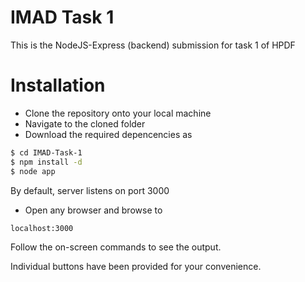 # IMAD Task 1

This is the NodeJS-Express (backend) submission for task 1 of HPDF

# Installation

- Clone the repository onto your local machine
- Navigate to the cloned folder
- Download the required depencencies as

```sh
$ cd IMAD-Task-1
$ npm install -d
$ node app
```

By default, server listens on port 3000
- Open any browser and browse to
```sh
localhost:3000
```
Follow the on-screen commands to see the output.

Individual buttons have been provided for your convenience.
